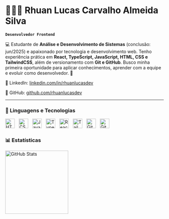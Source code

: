 # 👩🏻‍💻 Rhuan Lucas Carvalho Almeida Silva

**`Desenvolvedor Frontend`**

💻 Estudante de **Análise e Desenvolvimento de Sistemas** (conclusão: jun/2025) e apaixonado por tecnologia e desenvolvimento web. Tenho experiência prática em **React, TypeScript, JavaScript, HTML, CSS e TailwindCSS**, além de versionamento com **Git e GitHub**. Busco minha primeira oportunidade para aplicar conhecimentos, aprender com a equipe e evoluir como desenvolvedor. 🚀

🔗 LinkedIn: [linkedin.com/in/rhuanlucasdev](https://www.linkedin.com/in/rhuanlucasdev)

🔗 GitHub: [github.com/rhuanlucasdev](https://github.com/rhuanlucasdev)

---

### 🤖 Linguagens e Tecnologias

<img align="left" alt="HTML" title="HTML" width="30px" style="padding-right: 10px;" src="https://cdn.jsdelivr.net/gh/devicons/devicon@latest/icons/html5/html5-original.svg"/> 
<img align="left" alt="CSS" title="CSS" width="30px" style="padding-right: 10px;" src="https://cdn.jsdelivr.net/gh/devicons/devicon@latest/icons/css3/css3-original.svg"/>
<img align="left" alt="JavaScript" title="JavaScript" width="30px" style="padding-right: 10px;" src="https://cdn.jsdelivr.net/gh/devicons/devicon@latest/icons/javascript/javascript-original.svg"/> 
<img align="left" alt="TypeScript" title="TypeScript" width="30px" style="padding-right: 10px;" src="https://cdn.jsdelivr.net/gh/devicons/devicon@latest/icons/typescript/typescript-original.svg"/> 
<img align="left" alt="React" title="React" width="30px" style="padding-right: 10px;" src="https://cdn.jsdelivr.net/gh/devicons/devicon@latest/icons/react/react-original.svg"/> 
<img align="left" alt="TailwindCSS" title="TailwindCSS" width="30px" style="padding-right: 10px;" src="https://cdn.jsdelivr.net/gh/devicons/devicon@latest/icons/tailwindcss/tailwindcss-original.svg"/> 
<img align="left" alt="Git" title="Git" width="30px" style="padding-right: 10px;" src="https://cdn.jsdelivr.net/gh/devicons/devicon@latest/icons/git/git-original.svg"/> 
<img align="left" alt="GitHub" title="GitHub" width="30px" style="padding-right: 10px;" src="https://cdn.jsdelivr.net/gh/devicons/devicon@latest/icons/github/github-original.svg"/>

<br/><br/>

### 📊 Estatísticas

<p>

<img align="left" alt="GitHub Stats" height="200" src="https://github-readme-stats.vercel.app/api/top-langs/?username=rhuanlucasdev&theme=tokyonight&layout=compact&custom_title=Tecnologias&langs_count=9" />

</p>
